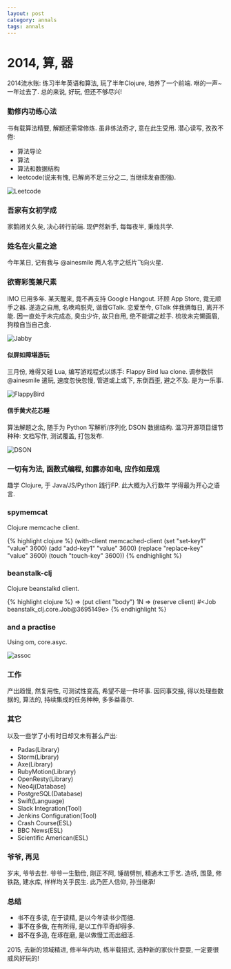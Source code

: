 ```yaml
---
layout: post
category: annals
tags: annals
---
```


# 2014, 算, 器


2014流水账: 练习半年英语和算法, 玩了半年Clojure, 培养了一个前端.
咻的一声~ 一年过去了. 总的来说, 好玩, 但还不够尽兴!

### 勤修内功练心法

书有载算法精要, 解题还需常修炼.
虽非练法奇才, 意在此生受用.
潜心读写, 孜孜不倦:

* 算法导论
* 算法
* 算法和数据结构
* leetcode(说来有愧, 已解尚不足三分之二, 当继续发奋图强).

![Leetcode](/images/2014/leetcode.png)

### 吾家有女初学成

家鹅闭关久矣, 决心转行前端.
现俨然新手, 每每夜半, 秉烛共学.

### 姓名在火星之途

今年某日, 记有我与 @ainesmile 两人名字之纸片飞向火星.

### 欲寄彩笺兼尺素

IMO 已用多年. 某天醒来, 竟不再支持 Google Hangout.
环顾 App Store, 竟无顺手之器.
遂造之自用, 名唤鸡脱壳, 谐音GTalk.
恋爱至今, GTalk 伴我俩每日, 离开不能.
因一直处于未完成态, 臭虫少许, 故只自用, 绝不能谓之趁手.
梳妆未完懒画眉, 狗粮自当自己食.

![Jabby](/images/2014/JabbyMerge.jpg)


#### 似屏如障堪游玩

三月份, 难得又碰 Lua, 编写游戏程式以练手: Flappy Bird lua clone.
调参数供 @ainesmile 遣玩, 速度忽快忽慢, 管道或上或下, 东倒西歪, 避之不及.
是为一乐事.

![FlappyBird](/images/2014/FlappyBirdPhysicsWorld.gif)


#### 信手黄犬花芯睡

算法解题之余, 随手为 Python 写解析/序列化 DSON 数据结构.
温习开源项目细节种种: 文档写作, 测试覆盖, 打包发布.

![DSON](/images/2014/dogeon.png)


### 一切有为法, 函数式编程, 如露亦如电, 应作如是观

趣学 Clojure, 于 Java/JS/Python 践行FP.
此大概为入行数年 学得最为开心之语言.

### spymemcat

Clojure memcache client.

{% highlight clojure %}
(with-client memcached-client
  (set "set-key1" "value" 3600)
  (add "add-key1" "value" 3600)
  (replace "replace-key" "value" 3600)
  (touch "touch-key" 3600))
{% endhighlight %}


### beanstalk-clj

Clojure beanstalkd client.

{% highlight clojure %}
=> (put client "body")
1N
=> (reserve client)
#<Job beanstalk_clj.core.Job@3695149e>
{% endhighlight %}

### and a practise

Using om, core.asyc.

![assoc](/images/2014/assoc.png)


### 工作

产出趋慢, 然复用性, 可测试性变高, 希望不是一件坏事.
因同事交接, 得以处理些数据的, 算法的, 持续集成的任务种种, 多多益善尔.

### 其它

以及一些学了小有时日却又未有甚么产出:

* Padas(Library)
* Storm(Library)
* Axe(Library)
* RubyMotion(Library)
* OpenResty(Library)
* Neo4j(Database)
* PostgreSQL(Database)
* Swift(Language)
* Slack Integration(Tool)
* Jenkins Configuration(Tool)
* Crash Course(ESL)
* BBC News(ESL)
* Scientific American(ESL)

### 爷爷, 再见

岁末, 爷爷去世.
爷爷一生勤俭, 刚正不阿, 锤凿劈刨, 精通木工手艺.
造桥, 围垦, 修铁路, 建水库, 样样均关乎民生.
此乃匠人信仰, 孙当继承!

### 总结

* 书不在多读, 在于读精, 是以今年读书少而细.
* 事不在多做, 在有所得, 是以工作平奇却得多.
* 器不在多造, 在琢在磨, 是以做慢工而出细活.

2015, 去新的领域精进, 修半年内功, 练半载招式, 选种新的家伙什耍耍, 一定要很威风好玩的!

